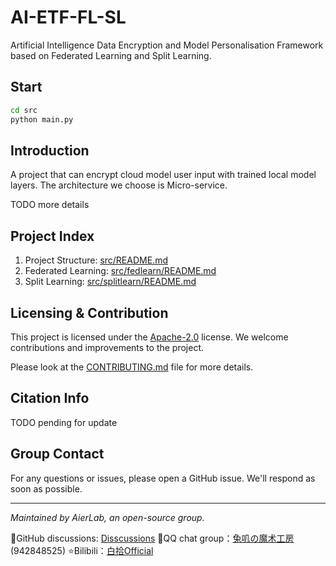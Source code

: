 # AI-ETF-FL-SL
Artificial Intelligence Data Encryption and Model Personalisation Framework based on Federated Learning and Split Learning.

## Start

```bash
cd src
python main.py
```

## Introduction

A project that can encrypt cloud model user input with trained local model layers. The architecture we choose is Micro-service.

TODO more details

## Project Index

1. Project Structure: [src/README.md](src/README.md)
2. Federated Learning: [src/fedlearn/README.md](src/fedlearn/README.md)
3. Split Learning: [src/splitlearn/README.md](src/splitlearn/README.md)

## Licensing & Contribution

This project is licensed under the [Apache-2.0](LICENSE) license. We welcome contributions and improvements to the project. 

Please look at the [CONTRIBUTING.md](CONTRIBUTING.md) file for more details.

## Citation Info

TODO pending for update

## Group Contact

For any questions or issues, please open a GitHub issue. We'll respond as soon as possible.

---

_Maintained by AierLab, an open-source group._

🤖GitHub discussions: [Disscussions](https://github.com/orgs/AierLab/discussions)
🌸QQ chat group：[兔叽の魔术工房](https://jq.qq.com/?_wv=1027&k=EaGddTQg) (942848525)
⭐Bilibili：[白拾Official](https://space.bilibili.com/98639326)



   



   
  

